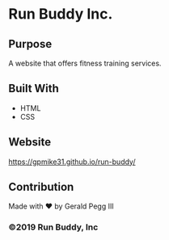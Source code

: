 # Run Buddy Inc.

## Purpose
A website that offers fitness training services.

## Built With
* HTML
* CSS

## Website
https://gpmike31.github.io/run-buddy/

## Contribution
Made with ❤️ by Gerald Pegg III

### ©️2019 Run Buddy, Inc 
